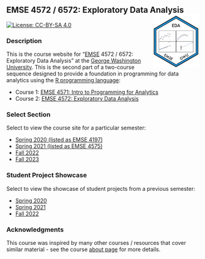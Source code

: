
<!-- README.md is generated from README.Rmd. Please edit that file -->

## EMSE 4572 / 6572: Exploratory Data Analysis <a href='https://github.com/emse-eda-gwu/'><img src='images/logo.png' align="right" height="139"/></a>

<!-- badges: start -->

[![License: CC-BY-SA
4.0](https://img.shields.io/badge/License-CC%20BY--SA-lightgrey)](https://creativecommons.org/licenses/by-sa/4.0/)
<!-- badges: end -->

### Description

This is the course website for “[EMSE](https://www.emse.seas.gwu.edu/)
4572 / 6572: Exploratory Data Analysis” at the [George Washington
University](https://www.gwu.edu/). This is the second part of a
two-course sequence designed to provide a foundation in programming for
data analytics using the [R programming
language](https://www.r-project.org/):

- Course 1: [EMSE 4571: Intro to Programming for
  Analytics](http://p4a.seas.gwu.edu/)
- Course 2: [EMSE 4572: Exploratory Data
  Analysis](http://eda.seas.gwu.edu/)

### Select Section

Select to view the course site for a particular semester:

- [Spring 2020 (listed as EMSE
  4197)](http://eda.seas.gwu.edu/2020-Spring/)
- [Spring 2021 (listed as EMSE
  4575)](http://eda.seas.gwu.edu/2021-Spring/)
- [Fall 2022](http://eda.seas.gwu.edu/2022-Fall/)
- [Fall 2023](http://eda.seas.gwu.edu/2023-Fall/)

### Student Project Showcase

Select to view the showcase of student projects from a previous
semester:

- [Spring 2020](http://eda.seas.gwu.edu/showcase/2020-spring.html)
- [Spring 2021](http://eda.seas.gwu.edu/showcase/2021-spring.html)
- [Fall 2022](http://eda.seas.gwu.edu/showcase/2022-fall.html)

### Acknowledgments

This course was inspired by many other courses / resources that cover
similar material - see the course [about
page](http://eda.seas.gwu.edu/about.html) for more details.
